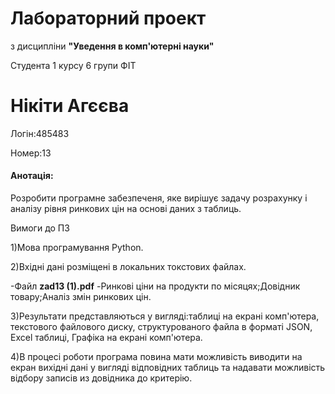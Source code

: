 # Лабораторний проект
з дисципліни **"Уведення в комп'ютерні науки"**

Студента 1 курсу 6 групи ФІТ

# Нікіти Агєєва

Логін:485483

Номер:13

#### Анотація:

Розробити програмне забезпеченя, яке вирішує задачу розрахунку і аналізу рівня ринкових цін на основі даних з таблиць.

Вимоги до ПЗ

1)Мова програмування Python.

2)Вхідні дані розміщені в локальних токстових файлах.


-Файл **zad13 (1).pdf** 
  -Ринкові ціни на продукти по місяцях;Довідник товару;Аналіз змін ринкових цін.

3)Результати представляються у вигляді:таблиці на екрані комп'ютера, текстового файлового диску, структурованого файла в форматі JSON, Excel таблиці, Графіка на екрані комп'ютера.

4)В процесі роботи програма повина мати можливість виводити на екран вихідні дані у вигляді відповідних таблиць та надавати можливість відбору записів из довідника до критерію.
